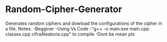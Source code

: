 # Random-Cipher-Generator
Generates random ciphers and dowload the configurations of the cipher in a file.
Notes: 
-Begginer
-Using Vs Code 
-"g++ -o main.exe main.cpp classes.cpp cifraAleatoria.cpp" to compile
-Dont be mean pls